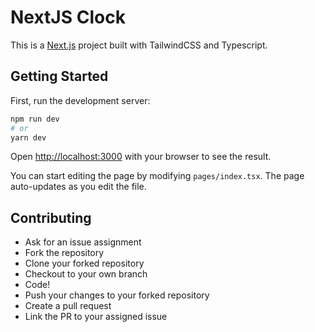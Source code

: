 # NextJS Clock

This is a [Next.js](https://nextjs.org/) project built with TailwindCSS and Typescript.

## Getting Started

First, run the development server:

```bash
npm run dev
# or
yarn dev
```

Open [http://localhost:3000](http://localhost:3000) with your browser to see the result.

You can start editing the page by modifying `pages/index.tsx`. The page auto-updates as you edit the file.

## Contributing

- Ask for an issue assignment
- Fork the repository
- Clone your forked repository
- Checkout to your own branch
- Code!
- Push your changes to your forked repository
- Create a pull request
- Link the PR to your assigned issue
